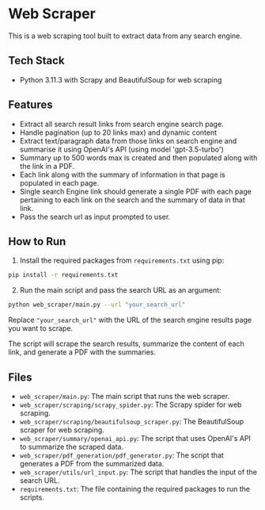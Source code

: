 # Web Scraper

This is a web scraping tool built to extract data from any search engine.

## Tech Stack

- Python 3.11.3 with Scrapy and BeautifulSoup for web scraping

## Features

- Extract all search result links from search engine search page.
- Handle pagination (up to 20 links max) and dynamic content
- Extract text/paragraph data from those links on search engine and summarise it using OpenAI's API (using model 'gpt-3.5-turbo')
- Summary up to 500 words max is created and then populated along with the link in a PDF.
- Each link along with the summary of information in that page is populated in each page.
- Single search Engine link should generate a single PDF with each page pertaining to each link on the search and the summary of data in that link.
- Pass the search url as input prompted to user.

## How to Run

1. Install the required packages from `requirements.txt` using pip:

```bash
pip install -r requirements.txt
```

2. Run the main script and pass the search URL as an argument:

```bash
python web_scraper/main.py --url "your_search_url"
```

Replace `"your_search_url"` with the URL of the search engine results page you want to scrape.

The script will scrape the search results, summarize the content of each link, and generate a PDF with the summaries.

## Files

- `web_scraper/main.py`: The main script that runs the web scraper.
- `web_scraper/scraping/scrapy_spider.py`: The Scrapy spider for web scraping.
- `web_scraper/scraping/beautifulsoup_scraper.py`: The BeautifulSoup scraper for web scraping.
- `web_scraper/summary/openai_api.py`: The script that uses OpenAI's API to summarize the scraped data.
- `web_scraper/pdf_generation/pdf_generator.py`: The script that generates a PDF from the summarized data.
- `web_scraper/utils/url_input.py`: The script that handles the input of the search URL.
- `requirements.txt`: The file containing the required packages to run the scripts.
